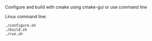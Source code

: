 Configure and build with cmake using cmake-gui or use command line


Linux command line:

    ./configure.sh
    ./build.sh
    ./run.sh